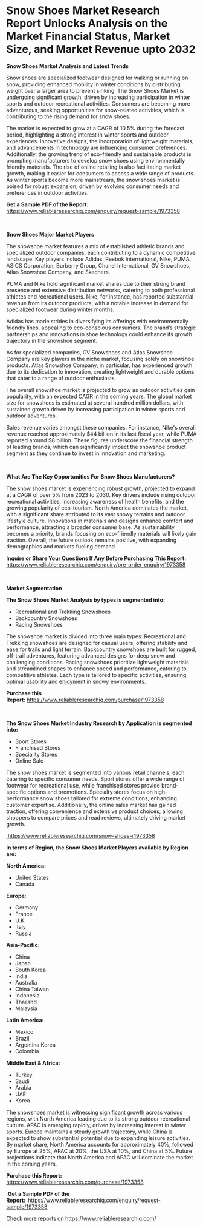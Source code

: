 <p><h1>Snow Shoes Market Research Report Unlocks Analysis on the Market Financial Status, Market Size, and Market Revenue upto 2032</h1></p><p><strong>Snow Shoes Market Analysis and Latest Trends</strong></p>
<p><p>Snow shoes are specialized footwear designed for walking or running on snow, providing enhanced mobility in winter conditions by distributing weight over a larger area to prevent sinking. The Snow Shoes Market is undergoing significant growth, driven by increasing participation in winter sports and outdoor recreational activities. Consumers are becoming more adventurous, seeking opportunities for snow-related activities, which is contributing to the rising demand for snow shoes.</p><p>The market is expected to grow at a CAGR of 10.5% during the forecast period, highlighting a strong interest in winter sports and outdoor experiences. Innovative designs, the incorporation of lightweight materials, and advancements in technology are influencing consumer preferences. Additionally, the growing trend of eco-friendly and sustainable products is prompting manufacturers to develop snow shoes using environmentally friendly materials. The rise of online retailing is also facilitating market growth, making it easier for consumers to access a wide range of products. As winter sports become more mainstream, the snow shoes market is poised for robust expansion, driven by evolving consumer needs and preferences in outdoor activities.</p></p>
<p><strong>Get a Sample PDF of the Report:&nbsp;</strong> <a href="https://www.reliableresearchiq.com/enquiry/request-sample/1973358?utm_campaign=2232&utm_medium=2&utm_source=Github&utm_content=ia&utm_term=07022025&utm_id=snow-shoes">https://www.reliableresearchiq.com/enquiry/request-sample/1973358</a></p>
<p>&nbsp;</p>
<p><strong>Snow Shoes Major Market Players</strong></p>
<p><p>The snowshoe market features a mix of established athletic brands and specialized outdoor companies, each contributing to a dynamic competitive landscape. Key players include Adidas, Reebok International, Nike, PUMA, ASICS Corporation, Burberry Group, Chanel International, GV Snowshoes, Atlas Snowshoe Company, and Skechers.</p><p>PUMA and Nike hold significant market shares due to their strong brand presence and extensive distribution networks, catering to both professional athletes and recreational users. Nike, for instance, has reported substantial revenue from its outdoor products, with a notable increase in demand for specialized footwear during winter months.</p><p>Adidas has made strides in diversifying its offerings with environmentally friendly lines, appealing to eco-conscious consumers. The brand’s strategic partnerships and innovations in shoe technology could enhance its growth trajectory in the snowshoe segment.</p><p>As for specialized companies, GV Snowshoes and Atlas Snowshoe Company are key players in the niche market, focusing solely on snowshoe products. Atlas Snowshoe Company, in particular, has experienced growth due to its dedication to innovation, creating lightweight and durable options that cater to a range of outdoor enthusiasts.</p><p>The overall snowshoe market is projected to grow as outdoor activities gain popularity, with an expected CAGR in the coming years. The global market size for snowshoes is estimated at several hundred million dollars, with sustained growth driven by increasing participation in winter sports and outdoor adventures.</p><p>Sales revenue varies amongst these companies. For instance, Nike's overall revenue reached approximately $44 billion in its last fiscal year, while PUMA reported around $8 billion. These figures underscore the financial strength of leading brands, which can significantly impact the snowshoe product segment as they continue to invest in innovation and marketing.</p></p>
<p>&nbsp;</p>
<p><strong>What Are The Key Opportunities For Snow Shoes Manufacturers?</strong></p>
<p><p>The snow shoes market is experiencing robust growth, projected to expand at a CAGR of over 5% from 2023 to 2030. Key drivers include rising outdoor recreational activities, increasing awareness of health benefits, and the growing popularity of eco-tourism. North America dominates the market, with a significant share attributed to its vast snowy terrains and outdoor lifestyle culture. Innovations in materials and designs enhance comfort and performance, attracting a broader consumer base. As sustainability becomes a priority, brands focusing on eco-friendly materials will likely gain traction. Overall, the future outlook remains positive, with expanding demographics and markets fueling demand.</p></p>
<p><strong>Inquire or Share Your Questions If Any Before Purchasing This Report:</strong> <a href="https://www.reliableresearchiq.com/enquiry/pre-order-enquiry/1973358?utm_campaign=2232&utm_medium=2&utm_source=Github&utm_content=ia&utm_term=07022025&utm_id=snow-shoes">https://www.reliableresearchiq.com/enquiry/pre-order-enquiry/1973358</a></p>
<p>&nbsp;</p>
<p><strong>Market Segmentation</strong></p>
<p><strong>The Snow Shoes Market Analysis by types is segmented into:</strong></p>
<p><ul><li>Recreational and Trekking Snowshoes</li><li>Backcountry Snowshoes</li><li>Racing Snowshoes</li></ul></p>
<p><p>The snowshoe market is divided into three main types: Recreational and Trekking snowshoes are designed for casual users, offering stability and ease for trails and light terrain. Backcountry snowshoes are built for rugged, off-trail adventures, featuring advanced designs for deep snow and challenging conditions. Racing snowshoes prioritize lightweight materials and streamlined shapes to enhance speed and performance, catering to competitive athletes. Each type is tailored to specific activities, ensuring optimal usability and enjoyment in snowy environments.</p></p>
<p><strong>Purchase this Report:&nbsp;</strong><a href="https://www.reliableresearchiq.com/purchase/1973358?utm_campaign=2232&utm_medium=2&utm_source=Github&utm_content=ia&utm_term=07022025&utm_id=snow-shoes">https://www.reliableresearchiq.com/purchase/1973358</a></p>
<p>&nbsp;</p>
<p><strong>The Snow Shoes Market Industry Research by Application is segmented into:</strong></p>
<p><ul><li>Sport Stores</li><li>Franchised Stores</li><li>Speciality Stores</li><li>Online Sale</li></ul></p>
<p><p>The snow shoes market is segmented into various retail channels, each catering to specific consumer needs. Sport stores offer a wide range of footwear for recreational use, while franchised stores provide brand-specific options and promotions. Specialty stores focus on high-performance snow shoes tailored for extreme conditions, enhancing customer expertise. Additionally, the online sales market has gained traction, offering convenience and extensive product choices, allowing shoppers to compare prices and read reviews, ultimately driving market growth.</p></p>
<p><a href="https://www.reliableresearchiq.com/snow-shoes-r1973358?utm_campaign=2232&utm_medium=2&utm_source=Github&utm_content=ia&utm_term=07022025&utm_id=snow-shoes">&nbsp;https://www.reliableresearchiq.com/snow-shoes-r1973358</a></p>
<p><strong>In terms of Region, the Snow Shoes Market Players available by Region are:</strong></p>
<p>
    <p> <strong> North America: </strong>
        <ul>
            <li>United States</li>
            <li>Canada</li>
        </ul>
        </p> 
    <p> <strong> Europe: </strong>
        <ul>
            <li>Germany</li>
            <li>France</li>
            <li>U.K.</li>
            <li>Italy</li>
            <li>Russia</li>
        </ul>
        </p> 
    <p> <strong> Asia-Pacific: </strong>
        <ul>
            <li>China</li>
            <li>Japan</li>
            <li>South Korea</li>
            <li>India</li>
            <li>Australia</li>
            <li>China Taiwan</li>
            <li>Indonesia</li>
            <li>Thailand</li>
            <li>Malaysia</li>
        </ul>
        </p> 
    <p> <strong> Latin America: </strong>
        <ul>
            <li>Mexico</li>
            <li>Brazil</li>
            <li>Argentina Korea</li>
            <li>Colombia</li>
        </ul>
        </p> 
    <p> <strong> Middle East & Africa: </strong>
        <ul>
            <li>Turkey</li>
            <li>Saudi</li>
            <li>Arabia</li>
            <li>UAE</li>
            <li>Korea</li>
        </ul>
    </p>
    </p>
<p><p>The snowshoes market is witnessing significant growth across various regions, with North America leading due to its strong outdoor recreational culture. APAC is emerging rapidly, driven by increasing interest in winter sports. Europe maintains a steady growth trajectory, while China is expected to show substantial potential due to expanding leisure activities. By market share, North America accounts for approximately 40%, followed by Europe at 25%, APAC at 20%, the USA at 10%, and China at 5%. Future projections indicate that North America and APAC will dominate the market in the coming years.</p></p>
<p><strong>Purchase this Report: </strong><a href="https://www.reliableresearchiq.com/purchase/1973358?utm_campaign=2232&utm_medium=2&utm_source=Github&utm_content=ia&utm_term=07022025&utm_id=snow-shoes">https://www.reliableresearchiq.com/purchase/1973358</a></p>
<p>&nbsp;<strong>Get a Sample PDF of the Report:&nbsp;&nbsp;</strong><a href="https://www.reliableresearchiq.com/enquiry/request-sample/1973358?utm_campaign=2232&utm_medium=2&utm_source=Github&utm_content=ia&utm_term=07022025&utm_id=snow-shoes">https://www.reliableresearchiq.com/enquiry/request-sample/1973358</a></p>
<p><strong></strong></p>
<p>Check more reports on <a href="https://www.reliableresearchiq.com/?utm_campaign=2232&utm_medium=2&utm_source=Github&utm_content=ia&utm_term=07022025&utm_id=snow-shoes">https://www.reliableresearchiq.com/</a></p>